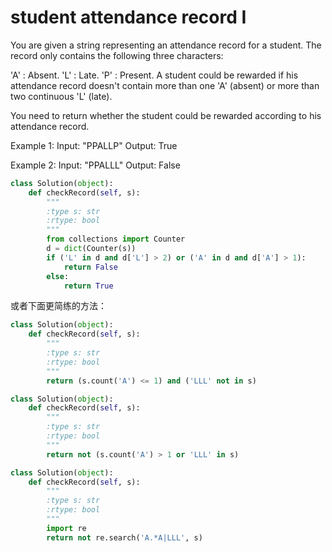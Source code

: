 # student attendance record I

You are given a string representing an attendance record for a student. The record only contains the following three characters:

'A' : Absent.
'L' : Late.
'P' : Present.
A student could be rewarded if his attendance record doesn't contain more than one 'A' (absent) or more than two continuous 'L' (late).

You need to return whether the student could be rewarded according to his attendance record.

Example 1:
Input: "PPALLP"
Output: True

Example 2:
Input: "PPALLL"
Output: False


```python
class Solution(object):
    def checkRecord(self, s):
        """
        :type s: str
        :rtype: bool
        """
        from collections import Counter
        d = dict(Counter(s))
        if ('L' in d and d['L'] > 2) or ('A' in d and d['A'] > 1):
            return False
        else:
            return True
```
或者下面更简练的方法：

```python
class Solution(object):
    def checkRecord(self, s):
        """
        :type s: str
        :rtype: bool
        """
        return (s.count('A') <= 1) and ('LLL' not in s)

```

```python
class Solution(object):
    def checkRecord(self, s):
        """
        :type s: str
        :rtype: bool
        """
        return not (s.count('A') > 1 or 'LLL' in s)
```

```python
class Solution(object):
    def checkRecord(self, s):
        """
        :type s: str
        :rtype: bool
        """
        import re
        return not re.search('A.*A|LLL', s)
```

